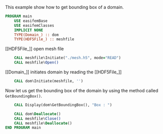 This example show how to get bounding box of a domain.

``` fortran
PROGRAM main
    USE easifemBase
    USE easifemClasses
    IMPLICIT NONE
    TYPE(Domain_) :: dom
    TYPE(HDF5File_) :: meshfile
```

[[HDF5File_]] open mesh file

```fortran
    CALL meshfile%Initiate("./mesh.h5", mode="READ")
    CALL meshfile%Open()
```

[[Domain_]] initiates domain by reading the [[HDF5File_]]

```fortran
    CALL dom%Initiate(meshfile, '')
```

Now let us get the bounding box of the domain by using the method called `GetBoundingBox()`.

```fortran
    CALL Display(dom%GetBoundingBox(), "Box : ")
```

```fortran
    CALL dom%Deallocate()
    CALL meshfile%Close()
    CALL meshfile%Deallocate()
END PROGRAM main
```
